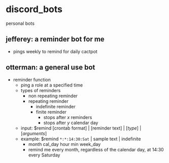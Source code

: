 # discord_bots
personal bots

## jefferey: a reminder bot for me
* pings weekly to remind for daily cactpot

## otterman: a general use bot
* reminder function
  * ping a role at a specified time
  * types of reminders
    * non repeating reminder
    * repeating reminder
      * indefinite reminder
      * finite reminder
        * stops after *x* reminders
        * stops after *y* calendar day
  * input: $remind [crontab format] | [reminder text] | [*type*] | [*arguments*]
  * example: $remind `*:*:14:30:Sat` | sample text | indefinite
    * month cal_day hour min week_day
    * remind me every month, regardless of the calendar day, at 14:30 every Saturday